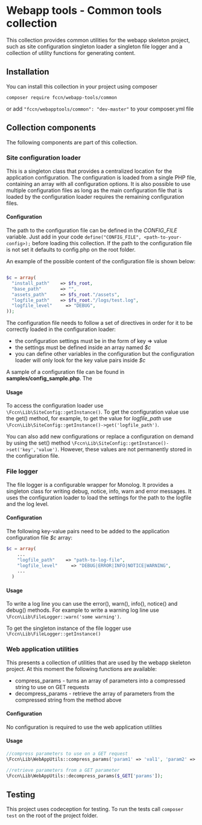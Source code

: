 # Webapp tools - Common tools collection

This collection provides common utilities for the webapp skeleton project, such as site configuration singleton loader a singleton file logger and a collection of utility functions for generating content.

## Installation

You can install this collection in your project using composer
```
composer require fccn/webapp-tools/common

```
or add ``"fccn/webapptools/common": "dev-master"`` to your composer.yml file

## Collection components

The following components are part of this collection.

### Site configuration loader

This is a singleton class that provides a centralized location for the application configuration. The configuration is loaded from a single PHP file, containing an array with all configuration options. It is also possible to use multiple configuration files as long as the main configuration file that is loaded by the configuration loader requires the remaining configuration files.

#### Configuration

The path to the configuration file can be defined in the *CONFIG_FILE* variable. Just add in your code ``define("CONFIG_FILE", <path-to-your-config>);`` before loading this collection. If the path to the configuration file is not set it defaults to config.php on the root folder.

An example of the possible content of the configuration file is shown below:

```php

$c = array(
  "install_path"    => $fs_root,
  "base_path"       => "",
  "assets_path"     => $fs_root."/assets",
  "logfile_path"    => $fs_root."/logs/test.log",
  "logfile_level"     => "DEBUG",
));

```

The configuration file needs to follow a set of directives in order for it to be correctly loaded in the configuration loader:
- the configuration settings must be in the form of key => value
- the settings must be defined inside an array named *$c*
- you can define other variables in the configuration but the configuration loader will only look for the key value pairs inside *$c*

A sample of a configuration file can be found in **samples/config_sample.php**. The

#### Usage

To access the configuration loader use ``\Fccn\Lib\SiteConfig::getInstance()``. To get the configuration value use the get() method, for example, to get the value for *logfile_path* use ``\Fccn\Lib\SiteConfig::getInstance()->get('logfile_path')``.

You can also add new configurations or replace a configuration on demand by using the set() method ``\Fccn\Lib\SiteConfig::getInstance()->set('key','value')``. However, these values are not permanently stored in the configuration file.

### File logger

The file logger is a configurable wrapper for Monolog. It provides a singleton class for writing debug, notice, info, warn and error messages. It uses the configuration loader to load the settings for the path to the logfile and the log level.

#### Configuration

The following key-value pairs need to be added to the application configuration file *$c* array:
```php
$c = array(
    ...
    "logfile_path"    => "path-to-log-file",
    "logfile_level"     => "DEBUG|ERROR|INFO|NOTICE|WARNING",
    ...
  )
```

#### Usage

To write a log line you can use the error(), warn(), info(), notice() and debug() methods. For example to write a warning log line use  ``\Fccn\Lib\FileLogger::warn('some warning')``.

To get the singleton instance of the file logger use ``\Fccn\Lib\FileLogger::getInstance()``

### Web application utilities

This presents a collection of utilities that are used by the webapp skeleton project. At this moment the following functions are available:
- compress_params - turns an array of parameters into a compressed string to use on GET requests
- decompress_params - retrieve the array of parameters from the compressed string from the method above

#### Configuration

No configuration is required to use the web application utilities

#### Usage
```php
//compress parameters to use on a GET request
\Fccn\Lib\WebAppUtils::compress_params('param1' => 'val1', 'param2' => 2)

//retrieve parameters from a GET parameter
\Fccn\Lib\WebAppUtils::decompress_params($_GET['params']);

```

## Testing

This project uses codeception for testing. To run the tests call ``composer test`` on the root of the project folder.
